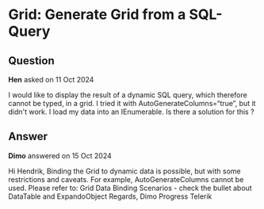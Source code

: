 # Grid: Generate Grid from a SQL-Query

## Question

**Hen** asked on 11 Oct 2024

I would like to display the result of a dynamic SQL query, which therefore cannot be typed, in a grid. I tried it with AutoGenerateColumns=“true”, but it didn't work. I load my data into an IEnumerable<dynamic>. Is there a solution for this ?

## Answer

**Dimo** answered on 15 Oct 2024

Hi Hendrik, Binding the Grid to dynamic data is possible, but with some restrictions and caveats. For example, AutoGenerateColumns cannot be used. Please refer to: Grid Data Binding Scenarios - check the bullet about DataTable and ExpandoObject Regards, Dimo Progress Telerik
